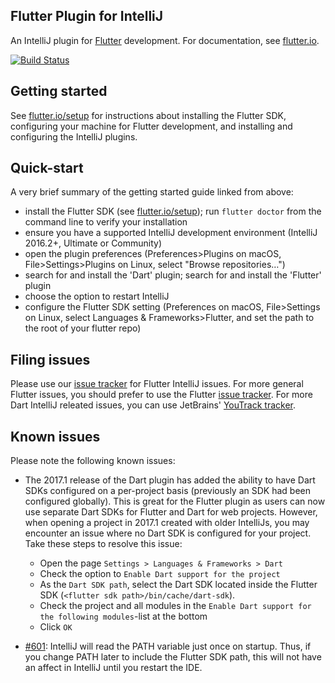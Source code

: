 ## Flutter Plugin for IntelliJ

An IntelliJ plugin for [Flutter](https://flutter.io/) development. For documentation, see [flutter.io](https://flutter.io/intellij-ide/).

[![Build Status](https://travis-ci.org/flutter/flutter-intellij.svg)](https://travis-ci.org/flutter/flutter-intellij)

## Getting started

See [flutter.io/setup](https://flutter.io/setup/) for instructions about installing the Flutter SDK, configuring your machine for Flutter development, and installing and configuring the IntelliJ plugins.

## Quick-start

A very brief summary of the getting started guide linked from above:

- install the Flutter SDK (see [flutter.io/setup](https://flutter.io/setup/)); run `flutter doctor` from the command line to verify your installation
- ensure you have a supported IntelliJ development environment (IntelliJ 2016.2+, Ultimate or Community)
- open the plugin preferences (Preferences>Plugins on macOS, File>Settings>Plugins on Linux, select "Browse repositories…")
- search for and install the 'Dart' plugin; search for and install the 'Flutter' plugin
- choose the option to restart IntelliJ
- configure the Flutter SDK setting (Preferences on macOS, File>Settings on Linux, select Languages & Frameworks>Flutter, and set the path to the root of your flutter repo)

## Filing issues

Please use our [issue tracker](https://github.com/flutter/flutter-intellij/issues)
for Flutter IntelliJ issues. For more general Flutter issues, you should prefer to use
the Flutter [issue tracker](https://github.com/flutter/flutter/issues). For more
Dart IntelliJ releated issues, you can use JetBrains'
[YouTrack tracker](https://youtrack.jetbrains.com/issues?q=%23Dart%20%23Unresolved%20).

## Known issues

Please note the following known issues:

* The 2017.1 release of the Dart plugin has added the ability to have Dart SDKs configured on a
  per-project basis (previously an SDK had been configured globally). This is great for the Flutter
  plugin as users can now use separate Dart SDKs for Flutter and Dart for web projects. However,
  when opening a project in 2017.1 created with older IntelliJs, you may encounter an issue where
  no Dart SDK is configured for your project. Take these steps to resolve this issue:
   * Open the page `Settings > Languages & Frameworks > Dart`
   * Check the option to `Enable Dart support for the project`
   * As the `Dart SDK path`, select the Dart SDK located inside the Flutter SDK (`<flutter sdk path>/bin/cache/dart-sdk`).
   * Check the project and all modules in the `Enable Dart support for the following modules`-list at the bottom
   * Click `OK`

* [#601](https://github.com/flutter/flutter-intellij/issues/601): IntelliJ will read the PATH
  variable just once on startup. Thus, if you change PATH later to include the Flutter SDK path,
  this will not have an affect in IntelliJ until you restart the IDE.
